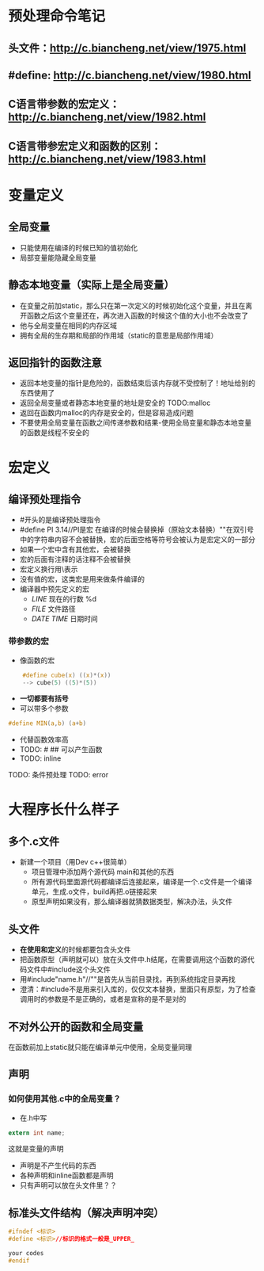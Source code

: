 # 预处理命令笔记
## 头文件：http://c.biancheng.net/view/1975.html
## #define: http://c.biancheng.net/view/1980.html
## C语言带参数的宏定义： http://c.biancheng.net/view/1982.html
## C语言带参宏定义和函数的区别： http://c.biancheng.net/view/1983.html

# 变量定义
## 全局变量
* 只能使用在编译的时候已知的值初始化
* 局部变量能隐藏全局变量
## 静态本地变量（实际上是全局变量）
* 在变量之前加static，那么只在第一次定义的时候初始化这个变量，并且在离开函数之后这个变量还在，再次进入函数的时候这个值的大小也不会改变了
* 他与全局变量在相同的内存区域
* 拥有全局的生存期和局部的作用域（static的意思是局部作用域）
## 返回指针的函数注意
* 返回本地变量的指针是危险的，函数结束后该内存就不受控制了！地址给别的东西使用了
* 返回全局变量或者静态本地变量的地址是安全的
  TODO:malloc
* 返回在函数内malloc的内存是安全的，但是容易造成问题  
* 不要使用全局变量在函数之间传递参数和结果-使用全局变量和静态本地变量的函数是线程不安全的

# 宏定义
## 编译预处理指令
* \#开头的是编译预处理指令
* \#define PI 3.14//PI是宏 在编译的时候会替换掉（原始文本替换）""在双引号中的字符串内容不会被替换，宏的后面空格等符号会被认为是宏定义的一部分
* 如果一个宏中含有其他宏，会被替换
* 宏的后面有注释的话注释不会被替换
* 宏定义换行用\\表示
* 没有值的宏，这类宏是用来做条件编译的
* 编译器中预先定义的宏
    * _LINE_ 现在的行数 %d
    * _FILE_ 文件路径
    * _DATE_ _TIME_ 日期时间

### 带参数的宏
* 像函数的宏
```c
    #define cube(x) ((x)*(x))
    --> cube(5) ((5)*(5))
```
* **一切都要有括号**
* 可以带多个参数
```c
#define MIN(a,b) (a+b)
```
* 代替函数效率高
* TODO: \# \#\# 可以产生函数
* TODO: inline

TODO: 条件预处理
TODO: error

# 大程序长什么样子
## 多个.c文件
* 新建一个项目（用Dev c++很简单）
    * 项目管理中添加两个源代码 main和其他的东西
    * 所有源代码里面源代码都编译后连接起来，编译是一个.c文件是一个编译单元，生成.o文件，build再把.o链接起来
    * 原型声明如果没有，那么编译器就猜数据类型，解决办法，头文件

## 头文件
* **在使用和定义**的时候都要包含头文件
* 把函数原型（声明就可以）放在头文件中.h结尾，在需要调用这个函数的源代码文件中#include这个头文件
* 用#include"name.h"//""是首先从当前目录找，再到系统指定目录再找
* 澄清：#include不是用来引入库的，仅仅文本替换，里面只有原型，为了检查调用时的参数是不是正确的，或者是宣称的是不是对的

## 不对外公开的函数和全局变量
在函数前加上static就只能在编译单元中使用，全局变量同理

## 声明
### 如何使用其他.c中的全局变量？
* 在.h中写
```c
extern int name;
```
这就是变量的声明
* 声明是不产生代码的东西
* 各种声明和inline函数都是声明
* 只有声明可以放在头文件里？？

## 标准头文件结构（解决声明冲突）
```c
#ifndef <标识>
#define <标识>//标识的格式一般是_UPPER_

your codes
#endif
```